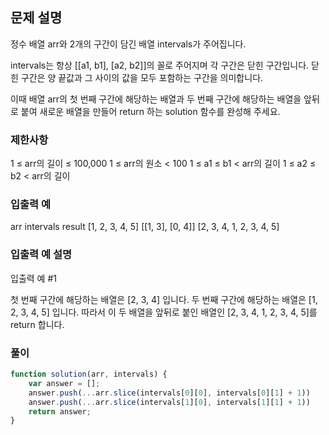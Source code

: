 ## 문제 설명

정수 배열 arr와 2개의 구간이 담긴 배열 intervals가 주어집니다.

intervals는 항상 [[a1, b1], [a2, b2]]의 꼴로 주어지며 각 구간은 닫힌 구간입니다. 닫힌 구간은 양 끝값과 그 사이의 값을 모두 포함하는 구간을 의미합니다.

이때 배열 arr의 첫 번째 구간에 해당하는 배열과 두 번째 구간에 해당하는 배열을 앞뒤로 붙여 새로운 배열을 만들어 return 하는 solution 함수를 완성해 주세요.

### 제한사항

1 ≤ arr의 길이 ≤ 100,000
1 ≤ arr의 원소 < 100
1 ≤ a1 ≤ b1 < arr의 길이
1 ≤ a2 ≤ b2 < arr의 길이

### 입출력 예

arr intervals result
[1, 2, 3, 4, 5] [[1, 3], [0, 4]] [2, 3, 4, 1, 2, 3, 4, 5]

### 입출력 예 설명

입출력 예 #1

첫 번째 구간에 해당하는 배열은 [2, 3, 4] 입니다.
두 번째 구간에 해당하는 배열은 [1, 2, 3, 4, 5] 입니다.
따라서 이 두 배열을 앞뒤로 붙인 배열인 [2, 3, 4, 1, 2, 3, 4, 5]를 return 합니다.

### 풀이

```javaScript
function solution(arr, intervals) {
    var answer = [];
    answer.push(...arr.slice(intervals[0][0], intervals[0][1] + 1))
    answer.push(...arr.slice(intervals[1][0], intervals[1][1] + 1))
    return answer;
}
```
